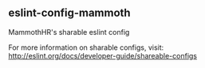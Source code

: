 ## eslint-config-mammoth

MammothHR's sharable eslint config

For more information on sharable configs, visit: http://eslint.org/docs/developer-guide/shareable-configs
